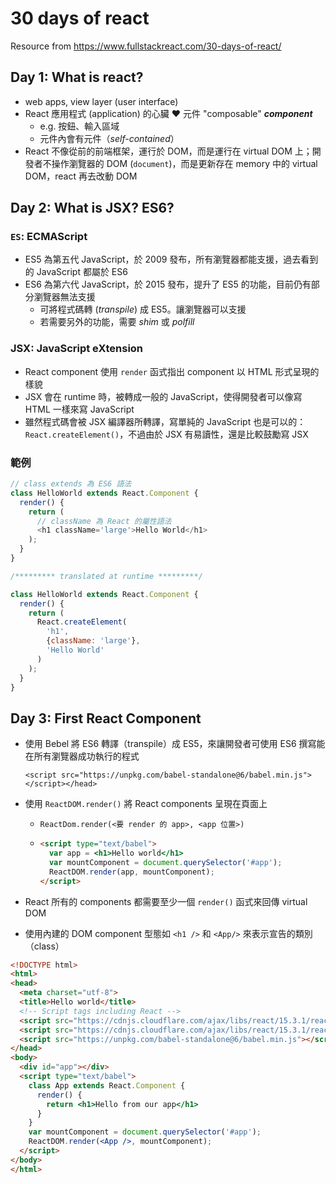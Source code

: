 # 30 days of react

Resource from https://www.fullstackreact.com/30-days-of-react/

## Day 1: What is react?

- web apps, view layer (user interface)
- React 應用程式 (application) 的心臟 :heart: 元件 "composable" ***component***
  - e.g. 按鈕、輸入區域
  - 元件內會有元件（*self-contained*）
- React 不像從前的前端框架，運行於 DOM，而是運行在 virtual DOM 上；開發者不操作瀏覽器的 DOM (`document`)，而是更新存在 memory 中的 virtual DOM，react 再去改動 DOM

## Day 2: What is JSX? ES6?

### `ES`: ECMAScript

- ES5 為第五代 JavaScript，於 2009 發布，所有瀏覽器都能支援，過去看到的 JavaScript 都屬於 ES6
- ES6 為第六代 JavaScript，於 2015 發布，提升了 ES5 的功能，目前仍有部分瀏覽器無法支援
  - 可將程式碼轉 (*transpile*) 成 ES5。讓瀏覽器可以支援
  - 若需要另外的功能，需要 *shim* 或 *polfill*

### JSX: JavaScript eXtension

- React component 使用 `render` 函式指出 component 以 HTML 形式呈現的樣貌
- JSX 會在 runtime 時，被轉成一般的 JavaScript，使得開發者可以像寫 HTML 一樣來寫 JavaScript
- 雖然程式碼會被 JSX 編譯器所轉譯，寫單純的 JavaScript 也是可以的：`React.createElement()`，不過由於 JSX 有易讀性，還是比較鼓勵寫 JSX

### 範例

```javascript
// class extends 為 ES6 語法
class HelloWorld extends React.Component {
  render() {
    return (
      // className 為 React 的屬性語法
      <h1 className='large'>Hello World</h1>
    );
  }
}

/********* translated at runtime *********/

class HelloWorld extends React.Component {
  render() {
    return (
      React.createElement(
        'h1',
        {className: 'large'},
        'Hello World'
      )
    );
  }
}
```

## Day 3: First React Component

- 使用 Bebel 將 ES6 轉譯（transpile）成 ES5，來讓開發者可使用 ES6 撰寫能在所有瀏覽器成功執行的程式

  `<script src="https://unpkg.com/babel-standalone@6/babel.min.js"></script></head>`

- 使用 `ReactDOM.render()` 將 React components 呈現在頁面上

  - `ReactDom.render(<要 render 的 app>, <app 位置>)`

  - ```html
    <script type="text/babel">
      var app = <h1>Hello world</h1>
      var mountComponent = document.querySelector('#app');
      ReactDOM.render(app, mountComponent);
    </script>
    ```

- React 所有的 components 都需要至少一個 `render()` 函式來回傳 virtual DOM

- 使用內建的 DOM component 型態如 `<h1 />` 和 `<App/>` 來表示宣告的類別（class）

```html
<!DOCTYPE html>
<html>
<head>
  <meta charset="utf-8">
  <title>Hello world</title>
  <!-- Script tags including React -->
  <script src="https://cdnjs.cloudflare.com/ajax/libs/react/15.3.1/react.min.js"></script>
  <script src="https://cdnjs.cloudflare.com/ajax/libs/react/15.3.1/react-dom.min.js"></script>
  <script src="https://unpkg.com/babel-standalone@6/babel.min.js"></script>
</head>
<body>
  <div id="app"></div>
  <script type="text/babel">
    class App extends React.Component {
      render() {
        return <h1>Hello from our app</h1>
      }
    }
    var mountComponent = document.querySelector('#app');
    ReactDOM.render(<App />, mountComponent);
  </script>
</body>
</html>
```